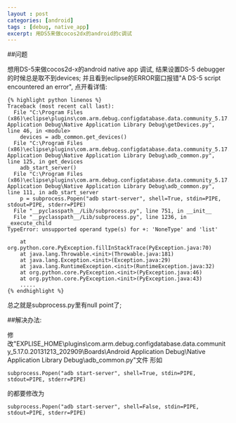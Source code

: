 ```yaml
---
layout : post
categories: [android]
tags : [debug, native_app]
excerpt: 用DS5来做cocos2dx的android的c调试
---
```



##问题

想用DS-5来做cocos2d-x的android native app 调试, 结果设置DS-5 debugger的时候总是取不到devices;
并且看到eclipse的ERROR窗口报错"A DS-5 script encountered an error", 点开看详情:

    {% highlight python linenos %}
    Traceback (most recent call last):
      File "C:\Program Files (x86)\eclipse\plugins\com.arm.debug.configdatabase.data.community_5.17.0.20131213_202909\Boards\Android Application Debug\Native Application Library Debug\getDevices.py", line 46, in <module>
        devices = adb_common.get_devices()
      File "C:\Program Files (x86)\eclipse\plugins\com.arm.debug.configdatabase.data.community_5.17.0.20131213_202909\Boards\Android Application Debug\Native Application Library Debug\adb_common.py", line 125, in get_devices
        adb_start_server() 
      File "C:\Program Files (x86)\eclipse\plugins\com.arm.debug.configdatabase.data.community_5.17.0.20131213_202909\Boards\Android Application Debug\Native Application Library Debug\adb_common.py", line 111, in adb_start_server
        p = subprocess.Popen("adb start-server", shell=True, stdin=PIPE, stdout=PIPE, stderr=PIPE)
      File "__pyclasspath__/Lib/subprocess.py", line 751, in __init__
      File "__pyclasspath__/Lib/subprocess.py", line 1236, in _execute_child
    TypeError: unsupported operand type(s) for +: 'NoneType' and 'list'

        at org.python.core.PyException.fillInStackTrace(PyException.java:70)
        at java.lang.Throwable.<init>(Throwable.java:181)
        at java.lang.Exception.<init>(Exception.java:29)
        at java.lang.RuntimeException.<init>(RuntimeException.java:32)
        at org.python.core.PyException.<init>(PyException.java:46)
        at org.python.core.PyException.<init>(PyException.java:43)
        .....
    {% endhighlight %}
     
总之就是subprocess.py里有null point了; 

##解决办法:

修改"EXPLISE_HOME\plugins\com.arm.debug.configdatabase.data.community_5.17.0.20131213_202909\Boards\Android Application Debug\Native Application Library Debug\adb_common.py"文件
形如

    subprocess.Popen("adb start-server", shell=True, stdin=PIPE, stdout=PIPE, stderr=PIPE)
    
的都要修改为

    subprocess.Popen("adb start-server", shell=False, stdin=PIPE, stdout=PIPE, stderr=PIPE)
    

